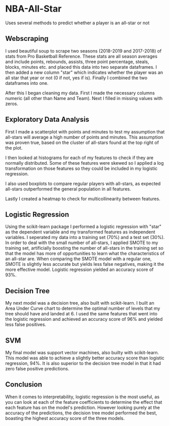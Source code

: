 # NBA-All-Star
Uses several methods to predict whether a player is an all-star or not

## Webscraping
I used beautiful soup to scrape two seasons (2018-2019 and 2017-2018) of stats from Pro Basketball Reference. These stats are all season averages and include points, rebounds, assists, three point percentage, steals, blocks, minutes etc. and placed this data into two separate dataframes. I then added a new column "star" which indicates whether the player was an all star that year or not (0 if not, yes if is). Finally I combined the two dataframes into one.

After this I began cleaning my data. First I made the necessary columns numeric (all other than Name and Team). Next I filled in missing values with zeros.

## Exploratory Data Analysis
First I made a scatterplot with points and minutes to test my assumption that all-stars will average a high number of points and minutes. This assumption was proven true, based on the cluster of all-stars found at the top right of the plot.

I then looked at histograms for each of my features to check if they are normally distributed. Some of these features were skewed so I applied a log transformation on those features so they could be included in my logistic regression.

I also used boxplots to compare regular players with all-stars, as expected all-stars outperformed the general population in all features.

Lastly I created a heatmap to check for multicollinearity between features.

## Logistic Regression
Using the scikit-learn package I performed a logistic regression with "star" as the dependent variable and my transformed features as independent variables. I seperated my data into a training set (70%) and a test set (30%). In order to deal with the small number of all-stars, I applied SMOTE to my training set, artificially boosting the number of all-stars in the training set so that the model has more of opportunities to learn what the characteristics of an all-star are. When comparing the SMOTE model with a regular one, SMOTE is slightly less accurate but yields less false negatives, making it the more effective model. Logistic regression yielded an accuracy score of 93%.

## Decision Tree
My next model was a decision tree, also built with scikit-learn. I built an Area Under Curve chart to determine the optimal number of levels that my tree should have and landed at 6. I used the same features that went into the logistic regression and achieved an accuracy score of 96% and yielded less false positives.

## SVM
My final model was support vector machines, also builty with scikit-learn. This model was able to achieve a slightly better accuracy score than logistic regression, 94%. It is also superior to the decision tree model in that it had zero false positive predictions.

## Conclusion
When it comes to interpretability, logistic regression is the most useful, as you can look at each of the feature coefficients to determine the effect that each feature has on the model's prediction. However looking purely at the accuracy of the predictions, the decision tree model performed the best, boasting the highest accuracy score of the three models.


